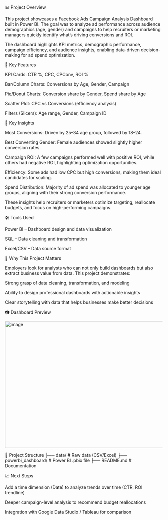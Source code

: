 📊 Project Overview

This project showcases a Facebook Ads Campaign Analysis Dashboard built in Power BI. The goal was to analyze ad performance across audience demographics (age, gender) and campaigns to help recruiters or marketing managers quickly identify what’s driving conversions and ROI.

The dashboard highlights KPI metrics, demographic performance, campaign efficiency, and audience insights, enabling data-driven decision-making for ad spend optimization.

🚀 Key Features

KPI Cards: CTR %, CPC, CPConv, ROI %

Bar/Column Charts: Conversions by Age, Gender, Campaign

Pie/Donut Charts: Conversion share by Gender, Spend share by Age

Scatter Plot: CPC vs Conversions (efficiency analysis)

Filters (Slicers): Age range, Gender, Campaign ID

🔑 Key Insights

Most Conversions: Driven by 25–34 age group, followed by 18–24.

Best Converting Gender: Female audiences showed slightly higher conversion rates.

Campaign ROI: A few campaigns performed well with positive ROI, while others had negative ROI, highlighting optimization opportunities.

Efficiency: Some ads had low CPC but high conversions, making them ideal candidates for scaling.

Spend Distribution: Majority of ad spend was allocated to younger age groups, aligning with their strong conversion performance.

These insights help recruiters or marketers optimize targeting, reallocate budgets, and focus on high-performing campaigns.

🛠 Tools Used

Power BI – Dashboard design and data visualization

SQL – Data cleaning and transformation

Excel/CSV – Data source format

📌 Why This Project Matters

Employers look for analysts who can not only build dashboards but also extract business value from data. This project demonstrates:

Strong grasp of data cleaning, transformation, and modeling

Ability to design professional dashboards with actionable insights

Clear storytelling with data that helps businesses make better decisions

📷 Dashboard Preview

<img width="710" height="406" alt="image" src="https://github.com/user-attachments/assets/39961239-9738-45bb-89c8-47b38b35cca4" />


📂 Project Structure
├── data/                 # Raw data (CSV/Excel)
├── powerbi_dashboard/    # Power BI .pbix file
├── README.md             # Documentation


📈 Next Steps

Add a time dimension (Date) to analyze trends over time (CTR, ROI trendline)

Deeper campaign-level analysis to recommend budget reallocations

Integration with Google Data Studio / Tableau for comparison
